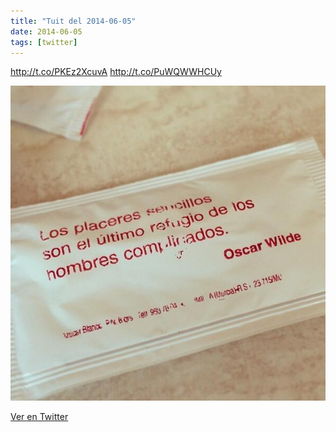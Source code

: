 ```yaml
---
title: "Tuit del 2014-06-05"
date: 2014-06-05
tags: [twitter]
---
```


http://t.co/PKEz2XcuvA http://t.co/PuWQWWHCUy

![Imagen](/assets/images/474447170431909888-BpWTMAjIIAAweor.jpg)

[Ver en Twitter](https://twitter.com/i/web/status/474447170431909888)
